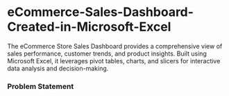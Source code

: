 # eCommerce-Sales-Dashboard-Created-in-Microsoft-Excel
The eCommerce Store Sales Dashboard provides a comprehensive view of sales performance, customer trends, and product insights. Built using Microsoft Excel, it leverages pivot tables, charts, and slicers for interactive data analysis and decision-making.
### Problem Statement
